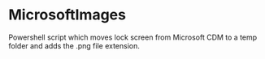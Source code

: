 # MicrosoftImages
Powershell script which moves lock screen from Microsoft CDM to a temp folder and adds the .png file extension.
